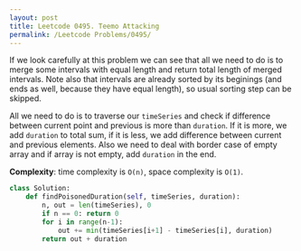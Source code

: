 ```yaml
---
layout: post
title: Leetcode 0495. Teemo Attacking
permalink: /Leetcode Problems/0495/
---
```


If we look carefully at this problem we can see that all we need to do is to merge some intervals with equal length and return total length of merged intervals. Note also that intervals are already sorted by its beginings (and ends as well, because they have equal length), so usual sorting step can be skipped.
 
 All we need to do is to traverse our `timeSeries` and check if difference between current point and previous is more than `duration`. If it is more, we add `duration` to total sum, if it is less, we add difference between current and previous elements. Also we need to deal with border case of empty array and if array is not empty, add `duration` in the end. 
 
 **Complexity**: time complexity is `O(n)`, space complexity is `O(1)`.

```python
class Solution:
    def findPoisonedDuration(self, timeSeries, duration):
        n, out = len(timeSeries), 0
        if n == 0: return 0
        for i in range(n-1):
            out += min(timeSeries[i+1] - timeSeries[i], duration)
        return out + duration
```